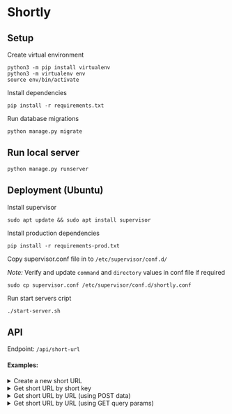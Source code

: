# Shortly

## Setup

Create virtual environment

```
python3 -m pip install virtualenv
python3 -m virtualenv env
source env/bin/activate
```

Install dependencies

```
pip install -r requirements.txt
```

Run database migrations

```
python manage.py migrate
```

## Run local server

```
python manage.py runserver
```

## Deployment (Ubuntu)

Install supervisor

```
sudo apt update && sudo apt install supervisor
```

Install production dependencies

```
pip install -r requirements-prod.txt
```

Copy supervisor.conf file in to `/etc/supervisor/conf.d/`

_Note:_ Verify and update `command` and `directory` values in conf file if required

```
sudo cp supervisor.conf /etc/supervisor/conf.d/shortly.conf
```

Run start servers cript

```
./start-server.sh
```

## API
Endpoint: `/api/short-url`

#### **Examples:**

<details>
  <summary>  
    Create a new short URL
  </summary>

POST `/api/short-url`

Request

    {
        "url": "https://google.com"
    }

Response:

    {
        "short_url": "http://ip/r/64x/",
        "short_key": "64x",
        "url": "https://google.com"
    }

Status: 201

</details>

<details>
<summary>Get short URL by short key</summary>

GET `/api/short-url/64x`

Response:

    {
        "short_url": "http://ip/r/64x/",
        "short_key": "64x",
        "url": "https://google.com"
    }

Status: 200

</details>

<details>

<summary>Get short URL by URL (using POST data)</summary>

POST `/api/short-url`

_Note:_ This will create new short URL if it doesn't exist already. Use two GET methods if you don't want to create object when it does not exist.

Request:

    {
        "url": "https://google.com"
    }

Response:

    {
        "short_url": "http://ip/r/64x/",
        "short_key": "64x",
        "url": "https://google.com"
    }

Status: 200

</details>

<details>
<summary>Get short URL by URL (using GET query params)</summary>

GET `/api/short-url?url=https://google.com`

Response:

    {
        "short_url": "http://ip/r/64x/",
        "short_key": "64x",
        "url": "https://google.com"
    }

Status: 200
</details>
